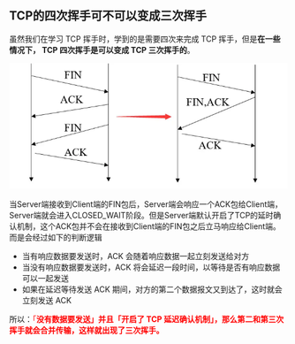 ## TCP的四次挥手可不可以变成三次挥手

虽然我们在学习 TCP 挥手时，学到的是需要四次来完成 TCP 挥手，但是**在一些情况下， TCP 四次挥手是可以变成 TCP 三次挥手的**。

![avatar](../../images/fgjg.webp)

当Server端接收到Client端的FIN包后，Server端会响应一个ACK包给Client端，Server端就会进入CLOSED_WAIT阶段。但是Server端默认开启了TCP的延时确认机制，这个ACK包并不会在接收到Client端的FIN包之后立马响应给Client端。而是会经过如下的判断逻辑

- 当有响应数据要发送时，ACK 会随着响应数据一起立刻发送给对方
- 当没有响应数据要发送时，ACK 将会延迟一段时间，以等待是否有响应数据可以一起发送
- 如果在延迟等待发送 ACK 期间，对方的第二个数据报文又到达了，这时就会立刻发送 ACK

所以：<font color="red">「**没有数据要发送」并且「开启了 TCP 延迟确认机制」，那么第二和第三次挥手就会合并传输，这样就出现了三次挥手。**</font>



